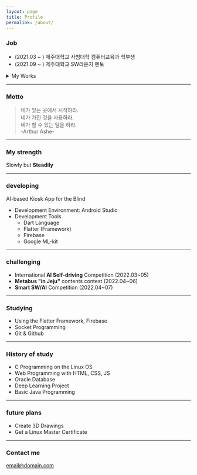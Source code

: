 ```yaml
---
layout: page
title: Profile
permalink: /about/
---
```


### Job
- (2021.03 ~ ) 제주대학교 사범대학 컴퓨터교육과 학부생
- (2021.09 ~ ) 제주대학교 SW라운지 멘토   

<details>
<summary>My Works</summary>
<div markdown="1">
  <ul>
    <li> 비전공자들을 위한 IT시사 상식 및 관련 콘텐츠 제작
      <ul>
      <li><a href="https://www.instagram.com/p/CYgbrfjBOMQ/?igshid=YmMyMTA2M2Y=t" target="_blank">IT뉴스 예시1: 딥러닝</a>
      <li><a href="https://www.instagram.com/p/CW5FbcPF-vI/?utm_source=ig_web_copy_link" target="_blank">IT뉴스 예시2: 메타버스</a>
      <li><a href="https://www.instagram.com/p/CYxfCaCPsJU/?utm_source=ig_web_copy_linkk" target="_blank">IT뉴스 예시3: 블록체인</a>
      <li><a href="https://www.instagram.com/p/CZD7EuhrRil/?utm_source=ig_web_copy_link" target="_blank">IT뉴스 예시4: IT자격증</a>
      </ul>
    <li> 프로그래밍과 관련된 정보 업로드
      <ul>
      <li><a href="https://www.instagram.com/p/CbWx8nOLZkT/?utm_source=ig_web_copy_link">오픈소스SW 라이선스 알아보기 </a>
      <li><a href="https://www.instagram.com/p/CbuZx_fr5ap/?utm_source=ig_web_copy_link" target="_blank"> API 알아보기 </a>
      <li><a href="https://www.instagram.com/p/CcIOG-oLsgi/?utm_source=ig_web_copy_link">Flutter 알아보기 </a>
      </ul>
   </ul>   
</div>
</details>
    

<hr>

### Motto
> 네가 있는 곳에서 시작하라.   
> 네가 가진 것을 사용하라.   
> 네가 할 수 있는 일을 하라.   
>  -Arthur Ashe-

<hr>

### My strength
Slowly but **Steadily**

<hr>

### developing
AI-based Kiosk App for the Blind
- Development Environment: Android Studio
- Development Tools
  - Dart Language
  - Flatter (Framework)
  - Firebase
  - Google ML-kit
 
<hr>

### challenging 
- International **AI Self-driving** Competition (2022.03~05)
- **Metabus "in Jeju"** contents contest (2022.04~06)
- **Smart SW/AI** Competition (2022.04~07)

<hr>

### Studying
- Using the Flatter Framework, Firebase
- Socket Programming
- Git & Github

<hr>

### History of study
- C Programming on the Linux OS
- Web Programming with HTML, CSS, JS
- Oracle Database
- Deep Learning Project
- Basic Java Programming

<hr>

### future plans
- Create 3D Drawings
- Get a Linux Master Certificate

<hr>

### Contact me

[email@domain.com](mailto:nayy6947@gmail.com)
